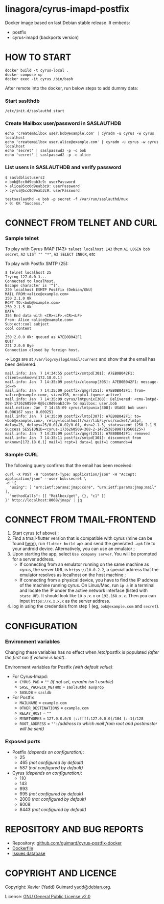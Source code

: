 # linagora/cyrus-imapd-postfix

Docker image based on last Debian stable release. It embeds:
 * postfix
 * cyrus-imapd (backports version)

# HOW TO START
```
docker build -t cyrus-local .
docker compose up
docker exec -it cyrus /bin/bash
```
After remote into the docker, run below steps to add dummy data:
### Start saslthdb
```
/etc/init.d/saslauthd start
```
### Create Mailbox user/password in SASLAUTHDB
```
echo 'createmailbox user.bob@example.com' | cyradm -u cyrus -w cyrus localhost
echo 'createmailbox user.alice@example.com' | cyradm -u cyrus -w cyrus localhost
echo 'secret' | saslpasswd2 -p -c bob
echo 'secret' | saslpasswd2 -p -c alice
```
### List users in SASLAUTHDB and verify password
```
$ sasldblistusers2
> bob@5cc0d9eab3c9: userPassword
> alice@5cc0d9eab3c9: userPassword
> cyrus@5cc0d9eab3c9: userPassword
```
```
testsaslauthd -u bob -p secret -f /var/run/saslauthd/mux
> 0: OK "Success."
```

# CONNECT FROM TELNET AND CURL
### Sample telnet
To play with Cyrus IMAP (143):
`telnet localhost 143` then `A1 LOGIN bob secret`, `A2 LIST "" "*"`, `A3 SELECT INBOX`, etc

To play with Postfix SMTP (25):
```
$ telnet localhost 25
Trying 127.0.0.1...
Connected to localhost.
Escape character is '^]'.
220 localhost ESMTP Postfix (Debian/GNU)
MAIL FROM:<alice@example.com>
250 2.1.0 Ok
RCPT TO:<bob@example.com>
250 2.1.5 Ok
DATA
354 End data with <CR><LF>.<CR><LF>
From: Alice <alice@example.com>
Subject:cool subject
cool content
.
250 2.0.0 Ok: queued as A7EB0B042F1
QUIT
221 2.0.0 Bye
Connection closed by foreign host.
```
-> Logs are at `/var/log/syslogd/mail/current` and show that the email has been delivered:
```
mail.info: Jan  7 14:34:55 postfix/smtpd[301]: A7EB0B042F1: client=unknown[172.18.0.1]
mail.info: Jan  7 14:35:09 postfix/cleanup[305]: A7EB0B042F1: message-id=<>
mail.info: Jan  7 14:35:09 postfix/qmgr[251]: A7EB0B042F1: from=<alice@example.com>, size=198, nrcpt=1 (queue active)
mail.info: Jan  7 14:35:09 cyrus/lmtpunix[308]: Delivered: <cmu-lmtpd-308-1736260509-0@5cc0d9eab3c9> to mailbox: user.bob
mail.notice: Jan  7 14:35:09 cyrus/lmtpunix[308]: USAGE bob user: 0.006167 sys: 0.009251
mail.info: Jan  7 14:35:09 postfix/lmtp[307]: A7EB0B042F1: to=<bob@example.com>, relay=localhost[/var/lib/cyrus/socket/lmtp], delay=25, delays=25/0.01/0.02/0.01, dsn=2.1.5, status=sent (250 2.1.5 Success SESSIONID=<cyrus-1736260509-308-2-14725385898710560125>)
mail.info: Jan  7 14:35:09 postfix/qmgr[251]: A7EB0B042F1: removed
mail.info: Jan  7 14:35:11 postfix/smtpd[301]: disconnect from unknown[172.18.0.1] mail=1 rcpt=1 data=1 quit=1 commands=4
```

### Sample CURL
The following query confirms that the email has been received:
```
curl -X POST -H "Content-Type: application/json" -H "Accept: application/json" --user bob:secret \
-d '{
  "using": [ "urn:ietf:params:jmap:core", "urn:ietf:params:jmap:mail" ],
  "methodCalls": [[ "Mailbox/get", {}, "c1" ]]
}' http://localhost:8008/jmap/ | jq
```

# CONNECT FROM TMAIL-FRONTEND
1. Start cyrus (cf above) ;
2. Find a tmail-flutter version that is compatible with cyrus (mine can be found [here](https://github.com/florentos17/tmail-flutter/tree/Tmail-Front-On-Cyrus)), run `flutter build apk` and send the generated `.apk` file to your android device. Alternatively, you can use an emulator ;
3. Upon starting the app, select `Use company server`. You will be prompted for a server address.
   - If connecting from an emulator running on the same machine as cyrus, the server URL is `https://10.0.2.2`, a special address that the emulator resolves as localhost on the host machine ;
   - If connecting from a physical device, you have to find the IP address of the machine running cyrus. On Linux/Mac, run `ip a` in a terminal and locate the IP under the active network interface (listed with `state UP`). It should look like `10.x.x.x` or `192.168.x.x`. Then you can input `https://x.x.x.x` as the server address.
4. log in using the credentials from step 1 (eg, `bob@example.com` and `secret`).

# CONFIGURATION
### Environment variables

Changing these variables has no effect when /etc/postfix is populated
_(after the first run if volume is kept)_.

Environment variables for Postfix _(with default value)_:

* For Cyrus-Imapd:
  * `CYRUS_PWD` = `""` _(if not set, cyradm isn't usable)_
  * `SASL_PWCHECK_METHOD` = `saslauthd auxprop`
  * `SASLDB` = `sasldb`
* For Postfix
  * `MAILNAME` = `example.com`
  * `OTHER_DESTINATIONS` = `example.com`
  * `RELAY_HOST` = `""`
  * `MYNETWORKS` = `127.0.0.0/8 [::ffff:127.0.0.0]/104 [::1]/128`
  * `ROOT_ADDRESS` = `""`: _(address to which mail from root and postmaster will be sent)_

### Exposed ports

* Postfix _(depends on configuration)_:
  * 25
  * 465 _(not configured by default)_
  * 587 _(not configured by default)_
* Cyrus _(depends on configuration)_:
  * 110
  * 143
  * 993
  * 995 _(not configured by default)_
  * 2000 _(not configured by default)_
  * 8008
  * 8443 _(not configured by default)_

# REPOSITORY AND BUG REPORTS

* Repository: [github.com/guimard/cyrus-postfix-docker](https://github.com/guimard/cyrus-postfix-docker)
* [Dockerfile](https://github.com/guimard/cyrus-postfix-docker/blob/master/Dockerfile)
* [Issues database](https://github.com/guimard/cyrus-postfix-docker/issues)

# COPYRIGHT AND LICENCE

Copyright: Xavier (Yadd) Guimard <yadd@debian.org>.

License: [GNU General Public License v2.0](https://github.com/guimard/cyrus-postfix-docker/blob/master/LICENSE)

